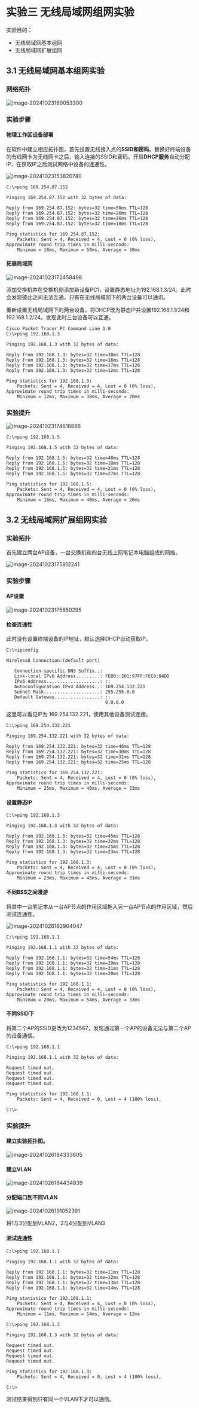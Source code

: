 # 实验三 无线局域网组网实验

实验目的：

- 无线局域网基本组网
- 无线局域网扩展组网

## 3.1 无线局域网基本组网实验

### 网络拓扑

![image-20241023160053300](C:\Users\Holme\AppData\Roaming\Typora\typora-user-images\image-20241023160053300.png)

### 实验步骤

#### 物理工作区设备部署

在软件中建立相应拓扑图，首先设置无线接入点的**SSID和密码**。替换好终端设备的有线网卡为无线网卡之后，输入连接的SSID和密码。开启**DHCP服务**自动分配IP，在获取IP之后测试网络中设备的连通性。

![image-20241023153820740](C:\Users\Holme\AppData\Roaming\Typora\typora-user-images\image-20241023153820740.png)

```
C:\>ping 169.254.87.152

Pinging 169.254.87.152 with 32 bytes of data:

Reply from 169.254.87.152: bytes=32 time=50ms TTL=128
Reply from 169.254.87.152: bytes=32 time=26ms TTL=128
Reply from 169.254.87.152: bytes=32 time=26ms TTL=128
Reply from 169.254.87.152: bytes=32 time=18ms TTL=128

Ping statistics for 169.254.87.152:
    Packets: Sent = 4, Received = 4, Lost = 0 (0% loss),
Approximate round trip times in milli-seconds:
    Minimum = 18ms, Maximum = 50ms, Average = 30ms
```

#### 拓展局域网

![image-20241023172458498](C:\Users\Holme\AppData\Roaming\Typora\typora-user-images\image-20241023172458498.png)

添加交换机并在交换机侧添加新设备PC1，设置静态地址为192.168.1.3/24。此时会发现彼此之间无法互通，只有在无线局域网下的两台设备可以通讯。

重新设置无线局域网下的两台设备，将DHCP改为静态IP并设置192.168.1.1/24和192.168.1.2/24。发现此时三台设备可以互通。

```
Cisco Packet Tracer PC Command Line 1.0
C:\>ping 192.168.1.3

Pinging 192.168.1.3 with 32 bytes of data:

Reply from 192.168.1.3: bytes=32 time=38ms TTL=128
Reply from 192.168.1.3: bytes=32 time=16ms TTL=128
Reply from 192.168.1.3: bytes=32 time=17ms TTL=128
Reply from 192.168.1.3: bytes=32 time=12ms TTL=128

Ping statistics for 192.168.1.3:
    Packets: Sent = 4, Received = 4, Lost = 0 (0% loss),
Approximate round trip times in milli-seconds:
    Minimum = 12ms, Maximum = 38ms, Average = 20ms
```

### 实验提升

![image-20241023174616886](C:\Users\Holme\AppData\Roaming\Typora\typora-user-images\image-20241023174616886.png)

```
C:\>ping 192.168.1.5

Pinging 192.168.1.5 with 32 bytes of data:

Reply from 192.168.1.5: bytes=32 time=40ms TTL=128
Reply from 192.168.1.5: bytes=32 time=18ms TTL=128
Reply from 192.168.1.5: bytes=32 time=21ms TTL=128
Reply from 192.168.1.5: bytes=32 time=27ms TTL=128

Ping statistics for 192.168.1.5:
    Packets: Sent = 4, Received = 4, Lost = 0 (0% loss),
Approximate round trip times in milli-seconds:
    Minimum = 18ms, Maximum = 40ms, Average = 26ms
```

## 3.2 无线局域网扩展组网实验

### 实验拓扑

首先建立两台AP设备，一台交换机和四台无线上网笔记本电脑组成的网络。

![image-20241023175812241](C:\Users\Holme\AppData\Roaming\Typora\typora-user-images\image-20241023175812241.png)

### 实验步骤

#### AP设置

![image-20241023175850295](C:\Users\Holme\AppData\Roaming\Typora\typora-user-images\image-20241023175850295.png)

#### 检查连通性

此时没有设置终端设备的IP地址，默认选择DHCP自动获取IP。

```
C:\>ipconfig

Wireless0 Connection:(default port)

   Connection-specific DNS Suffix..: 
   Link-local IPv6 Address.........: FE80::201:97FF:FEC8:84DD
   IPv6 Address....................: ::
   Autoconfiguration IPv4 Address..: 169.254.132.221
   Subnet Mask.....................: 255.255.0.0
   Default Gateway.................: ::
                                     0.0.0.0
```

这里可以看见IP为 169.254.132.221，使用其他设备测试连接。

```
C:\>ping 169.254.132.221

Pinging 169.254.132.221 with 32 bytes of data:

Reply from 169.254.132.221: bytes=32 time=46ms TTL=128
Reply from 169.254.132.221: bytes=32 time=30ms TTL=128
Reply from 169.254.132.221: bytes=32 time=31ms TTL=128
Reply from 169.254.132.221: bytes=32 time=25ms TTL=128

Ping statistics for 169.254.132.221:
    Packets: Sent = 4, Received = 4, Lost = 0 (0% loss),
Approximate round trip times in milli-seconds:
    Minimum = 25ms, Maximum = 46ms, Average = 33ms

```

#### 设置静态IP

```
C:\>ping 192.168.1.3

Pinging 192.168.1.3 with 32 bytes of data:

Reply from 192.168.1.3: bytes=32 time=45ms TTL=128
Reply from 192.168.1.3: bytes=32 time=32ms TTL=128
Reply from 192.168.1.3: bytes=32 time=25ms TTL=128
Reply from 192.168.1.3: bytes=32 time=23ms TTL=128

Ping statistics for 192.168.1.3:
    Packets: Sent = 4, Received = 4, Lost = 0 (0% loss),
Approximate round trip times in milli-seconds:
    Minimum = 23ms, Maximum = 45ms, Average = 31ms
```

#### 不同BSS之间漫游

将其中一台笔记本从一台AP节点的作用区域拖入另一台AP节点的作用区域，然后测试连通性。

![image-20241026182904047](C:\Users\Holme\AppData\Roaming\Typora\typora-user-images\image-20241026182904047.png)

```
C:\>ping 192.168.1.1

Pinging 192.168.1.1 with 32 bytes of data:

Reply from 192.168.1.1: bytes=32 time=54ms TTL=128
Reply from 192.168.1.1: bytes=32 time=29ms TTL=128
Reply from 192.168.1.1: bytes=32 time=31ms TTL=128
Reply from 192.168.1.1: bytes=32 time=20ms TTL=128

Ping statistics for 192.168.1.1:
    Packets: Sent = 4, Received = 4, Lost = 0 (0% loss),
Approximate round trip times in milli-seconds:
    Minimum = 20ms, Maximum = 54ms, Average = 33ms
```

#### 不同SSID下

将第二个AP的SSID更改为1234567，发现通过第一个AP的设备无法与第二个AP的设备通信。

```
C:\>ping 192.168.1.1

Pinging 192.168.1.1 with 32 bytes of data:

Request timed out.
Request timed out.
Request timed out.
Request timed out.

Ping statistics for 192.168.1.1:
    Packets: Sent = 4, Received = 0, Lost = 4 (100% loss),

C:\>
```

### 实验提升

#### 建立实验拓扑图。

![image-20241026184333605](C:\Users\Holme\AppData\Roaming\Typora\typora-user-images\image-20241026184333605.png)

#### 建立VLAN

![image-20241026184434839](C:\Users\Holme\AppData\Roaming\Typora\typora-user-images\image-20241026184434839.png)

#### 分配端口到不同VLAN

![image-20241026191052391](C:\Users\Holme\AppData\Roaming\Typora\typora-user-images\image-20241026191052391.png)

将1与3分配到VLAN2，2与4分配到VLAN3

#### 测试连通性

```
C:\>ping 192.168.1.1

Pinging 192.168.1.1 with 32 bytes of data:

Reply from 192.168.1.1: bytes=32 time=11ms TTL=128
Reply from 192.168.1.1: bytes=32 time=12ms TTL=128
Reply from 192.168.1.1: bytes=32 time=13ms TTL=128
Reply from 192.168.1.1: bytes=32 time=14ms TTL=128

Ping statistics for 192.168.1.1:
    Packets: Sent = 4, Received = 4, Lost = 0 (0% loss),
Approximate round trip times in milli-seconds:
    Minimum = 11ms, Maximum = 14ms, Average = 12ms

C:\>ping 192.168.1.3

Pinging 192.168.1.3 with 32 bytes of data:

Request timed out.
Request timed out.
Request timed out.
Request timed out.

Ping statistics for 192.168.1.3:
    Packets: Sent = 4, Received = 0, Lost = 4 (100% loss),

C:\>
```

测试结果得到只有同一个VLAN下才可以通信。
